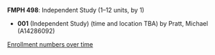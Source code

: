 **FMPH 498**: Independent Study (1–12 units, by 1)

- **001** (Independent Study) (time and location TBA) by Pratt, Michael (A14286092)

[Enrollment numbers over time](./FMPH498.tsv)
